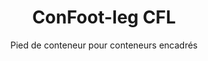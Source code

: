 ---
title: "ConFoot-leg CFL"
subtitle: "Pied de conteneur pour conteneurs encadrés"
mainImage: "/images/products/confoot-leg-cfl-main.jpg"
gallery:
  - "/images/products/confoot-leg-cfl-1.jpg"
  - "/images/products/confoot-leg-cfl-2.jpg"
  - "/images/products/confoot-leg-cfl-3.jpg"
shortDescription: "ConFoot-leg CFL est conçu spécifiquement pour les conteneurs encadrés, s'adaptant parfaitement aux cadres afin de permettre l'utilisation des conteneurs comme réservoirs de stockage pour des liquides et d'autres matériaux."
technicalDescription: "Le modèle CFL est conçu pour des conteneurs sphériques utilisés pour le transport de liquides nécessitant une résistance à haute pression, car la forme sphérique supporte la pression de manière optimale tout en nécessitant des cadres environnants pour être transportable."
videoID: "C2KwnEb-npU"
specifications:
  - name: "Poids"
    value: "24 kg par pied"
  - name: "Capacité de charge"
    value: "30 tonnes"
  - name: "Plage d'ajustement"
    value: "1 043 mm à 1 448 mm"
  - name: "Matériau"
    value: "Acier de haute qualité"
price: "3.600 EUR"
priceVAT: "4.356 EUR"
pricingNotes: "Remises sur volume disponibles. Contactez-nous pour plus de détails."
buyLink: "/contact"
howToUse: |
  1. Positionnez le pied CFL à l'angle du cadre du conteneur
  2. Engagez le mécanisme de verrouillage
  3. Ajustez la hauteur si nécessaire dans la plage de 1 043 mm à 1 448 mm
  4. Répétez pour tous les angles requis
  5. Abaissez la remorque et partez, en laissant le conteneur sur les pieds
benefits:
  - title: "Ajustement Parfait au Cadre"
    description: "Conçu pour s'adapter parfaitement aux cadres des conteneurs sphériques"
  - title: "Stockage de Liquides"
    description: "Permet l'utilisation des conteneurs comme réservoirs de stockage pour des liquides nécessitant une haute résistance à la pression"
  - title: "Conception Spécialisée"
    description: "Conçu spécifiquement pour répondre aux exigences uniques des conteneurs encadrés"
  - title: "Applications Polyvalentes"
    description: "Adapté à diverses industries nécessitant une manipulation et un stockage spécialisés des conteneurs"
  - title: "Mobilité Immédiate"
    description: "Les conteneurs sont toujours prêts à être déplacés – il suffit de conduire la remorque sous le conteneur pour poursuivre le voyage"
  - title: "Optimisation des Coûts"
    description: "Optimise les coûts et le temps en permettant une manipulation spécialisée des conteneurs sans équipement supplémentaire"
articleContent: |
  ## Qu'est-ce que le ConFoot-leg CFL ?

  ConFoot-leg CFL est une solution de pied de conteneur spécialisée conçue spécifiquement pour les conteneurs encadrés. Contrairement aux conteneurs standards, les conteneurs sphériques utilisés pour le transport de liquides nécessitant une haute résistance à la pression ont besoin de cadres environnants pour être transportables, car leur forme sphérique supporte la pression de manière optimale. Le modèle CFL est ingénieusement conçu pour s'adapter parfaitement à ces cadres, permettant ainsi à ces conteneurs spécialisés d’être utilisés comme réservoirs de stockage pour des liquides et d'autres matériaux nécessitant une résistance à la pression.

  ## Avantages Clés pour la Manipulation Spécialisée des Conteneurs

  Le ConFoot-leg CFL offre des avantages opérationnels significatifs pour les entreprises qui manipulent des conteneurs encadrés, en particulier ceux utilisés pour le transport et le stockage de liquides. En permettant à ces conteneurs spécialisés d'être placés sur des pieds, vous pouvez créer des solutions de stockage flexibles pour les liquides et d'autres matériaux sensibles à la pression, sans nécessiter d'infrastructure permanente.

  Le modèle CFL permet aux entreprises d'optimiser leurs opérations de manipulation de conteneurs spécialisés en fournissant un moyen sûr de supporter les conteneurs encadrés durant les phases de chargement, de déchargement et de stockage. Cette polyvalence fait du CFL une solution idéale pour les industries qui dépendent du transport et du stockage de liquides ainsi que d'autres matériaux requérant des conteneurs résistants à la pression.

  ## Comment Ça Marche

  Le ConFoot-leg CFL se fixe solidement aux cadres des conteneurs spécialisés, offrant un support stable lors du chargement, du déchargement ou du stockage. Les pieds disposent d'une plage d'ajustement de 1 043 mm à 1 448 mm, ce qui permet un positionnement polyvalent dans divers environnements opérationnels. Chaque pied pèse 24 kg, rendant ainsi le système maniable pour les opérateurs, tout en offrant une capacité de charge importante de 30 tonnes.

  Le processus d'installation est simple :
  1. Positionnez les pieds CFL aux angles des cadres du conteneur
  2. Engagez le mécanisme de verrouillage pour sécuriser les pieds
  3. Ajustez la hauteur selon vos besoins spécifiques
  4. Abaissez la remorque et partez, en laissant le conteneur solidement supporté sur les pieds

  Lorsque le moment vient de déplacer le conteneur, il suffit de ramener la remorque sous celui-ci, de sécuriser le conteneur sur la remorque, de retirer les pieds, et de poursuivre le voyage.

  ## Applications du ConFoot-leg CFL

  ### Industrie Chimique
  L'industrie chimique bénéficie grandement de la capacité du CFL à supporter en toute sécurité les conteneurs utilisés pour stocker et transporter des produits chimiques et autres liquides. En permettant à ces conteneurs spécialisés d'être placés sur des pieds, les entreprises peuvent créer des solutions de stockage flexibles qui préservent l'intégrité des matériaux sensibles à la pression tout en optimisant l'utilisation de l'espace.

  ### Secteur Pétrolier et Gazier
  Pour le secteur pétrolier et gazier, le CFL offre une flexibilité précieuse dans la manipulation des conteneurs destinés à divers produits pétroliers. La possibilité de positionner ces conteneurs en toute sécurité sur des pieds permet d'optimiser les opérations de chargement et de déchargement, tout en créant une capacité de stockage temporaire lors des périodes de forte activité.

  ### Industrie Agroalimentaire
  L'industrie agroalimentaire peut recourir aux pieds CFL pour les conteneurs utilisés dans le transport et le stockage de produits alimentaires liquides. La stabilité et la fiabilité du système garantissent que ces matériaux sensibles sont manipulés et stockés en toute sécurité, sans risque de contamination ou de dommage.

  ### Traitement et Distribution de l'Eau
  Les opérations de traitement et de distribution de l'eau peuvent également tirer profit de la capacité du CFL à supporter les conteneurs utilisés pour stocker et transporter des produits chimiques de traitement de l'eau ainsi que d'autres liquides. Cette fonctionnalité permet une gestion plus flexible et efficace de ces ressources essentielles.

  ## Spécifications Techniques

  - Capacité de Charge : 30 tonnes
  - Poids : 24 kg par pied
  - Plage d'Ajustement : 1 043 mm à 1 448 mm
  - Matériau : Acier de haute qualité avec finition durable
  - Compatibilité : Conteneurs encadrés spécialisés, en particulier ceux conçus pour le transport de liquides

  Le ConFoot-leg CFL représente une solution spécialisée pour la manipulation des conteneurs encadrés, offrant aux entreprises un moyen d'optimiser leurs opérations impliquant des conteneurs sphériques utilisés pour les liquides et d'autres matériaux nécessitant une résistance à la pression. En permettant à ces conteneurs spécialisés d'être supportés en toute sécurité sur des pieds, le CFL aide les entreprises à atteindre une plus grande efficacité et flexibilité dans leurs opérations de manutention spécialisées.
---